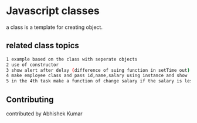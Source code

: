 # Javascript classes
a class is a template for creating object.  

## related class topics
```bash
1 example based on the class with seperate objects
2 use of constructor
3 show alert after delay (difference of suing function in setTime out)
4 make employee class and pass id,name,salary using instance and show ..(continue)
5 in the 4th task make a function of change salary if the salary is less then previous, it will NOT UPDATE else UPDATE
```
## Contributing
contributed by Abhishek Kumar